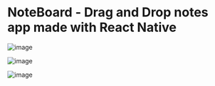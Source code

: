 # NoteBoard - Drag and Drop notes app made with React Native

![image](https://user-images.githubusercontent.com/52585330/222854669-6748e0af-f29a-48b8-aac8-6c8408ee943b.png)

![image](https://user-images.githubusercontent.com/52585330/222854668-82eb27aa-22b2-41cf-9794-f1eca5cfd5e8.png)

![image](https://user-images.githubusercontent.com/52585330/222854667-1c9be9a8-029c-42a8-b635-90d2a09a533f.png)
